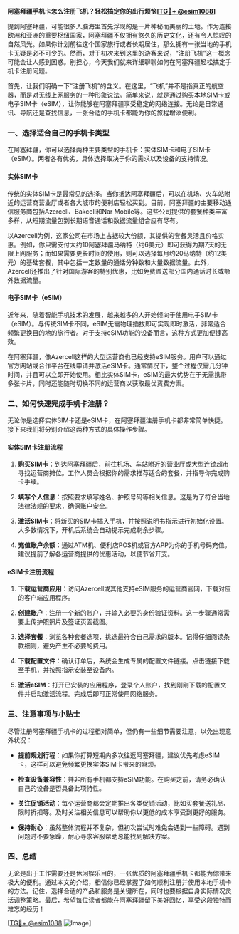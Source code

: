 **阿塞拜疆手机卡怎么注册飞机？轻松搞定你的出行烦恼[[TG💪+ @esim1088](https://t.me/s/esim1088)]**

提到阿塞拜疆，可能很多人脑海里首先浮现的是一片神秘而美丽的土地。作为连接欧洲和亚洲的重要枢纽国家，阿塞拜疆不仅拥有悠久的历史文化，还有令人惊叹的自然风光。如果你计划前往这个国家旅行或者长期居住，那么拥有一张当地的手机卡无疑是必不可少的。然而，对于初次来到这里的游客来说，“注册飞机”这一概念可能会让人感到困惑。别担心，今天我们就来详细聊聊如何在阿塞拜疆轻松搞定手机卡注册问题。

首先，让我们明确一下“注册飞机”的含义。在这里，“飞机”并不是指真正的航空器，而是对无线上网服务的一种形象说法。简单来说，就是通过购买本地SIM卡或电子SIM卡（eSIM），让你能够在阿塞拜疆享受稳定的网络连接。无论是日常通讯、导航还是查找信息，一张合适的手机卡都能为你的旅程增添便利。

### 一、选择适合自己的手机卡类型

在阿塞拜疆，你可以选择两种主要类型的手机卡：实体SIM卡和电子SIM卡（eSIM）。两者各有优劣，具体选择取决于你的需求以及设备的支持情况。

#### 实体SIM卡
传统的实体SIM卡是最常见的选择。当你抵达阿塞拜疆后，可以在机场、火车站附近的运营商营业厅或者各大城市的便利店轻松买到。目前，阿塞拜疆的主要移动通信服务商包括Azercell、Bakcell和Nar Mobile等。这些公司提供的套餐种类丰富多样，从短期流量包到长期语音通话和数据流量组合应有尽有。

以Azercell为例，这家公司在市场上占据较大份额，其提供的套餐灵活且价格实惠。例如，你只需支付大约10阿塞拜疆马纳特（约6美元）即可获得为期7天的无限上网服务；而如果需要更长时间的使用，则可以选择每月约20马纳特（约12美元）的基础套餐，其中包括一定数量的通话分钟数和大量数据流量。此外，Azercell还推出了针对国际游客的特别优惠，比如免费赠送部分国内通话时长或额外数据流量。

#### 电子SIM卡（eSIM）
近年来，随着智能手机技术的发展，越来越多的人开始倾向于使用电子SIM卡（eSIM）。与传统SIM卡不同，eSIM无需物理插拔即可实现即时激活，非常适合频繁更换目的地的旅行者。对于支持eSIM功能的设备而言，这种方式更加便捷高效。

在阿塞拜疆，像Azercell这样的大型运营商也已经支持eSIM服务。用户可以通过官方网站或合作平台在线申请并激活eSIM卡。通常情况下，整个过程仅需几分钟时间，并且可以立即开始使用。相比实体SIM卡，eSIM的最大优势在于无需携带多张卡片，同时还能随时切换不同的运营商以获取最优资费方案。

### 二、如何快速完成手机卡注册？

无论你是选择实体SIM卡还是eSIM卡，在阿塞拜疆注册手机卡都非常简单快捷。接下来我们将分别介绍这两种方式的具体操作步骤。

#### 实体SIM卡注册流程
1. **购买SIM卡**：到达阿塞拜疆后，前往机场、车站附近的营业厅或大型连锁超市寻找运营商摊位。工作人员会根据你的需求推荐适合的套餐，并指导你完成购卡手续。
   
2. **填写个人信息**：按照要求填写姓名、护照号码等相关信息。这是为了符合当地法律法规的要求，确保账户安全。

3. **激活SIM卡**：将新买的SIM卡插入手机，并按照说明书指示进行初始化设置。大多数情况下，开机后系统会自动提示完成剩余步骤。

4. **充值账户余额**：通过ATM机、便利店POS机或官方APP为你的手机号码充值。建议提前了解各运营商提供的优惠活动，以便节省开支。

#### eSIM卡注册流程
1. **下载运营商应用**：访问Azercell或其他支持eSIM服务的运营商官网，下载对应的客户端应用程序。

2. **创建账户**：注册一个新的账户，并输入必要的身份验证资料。这一步骤通常需要上传护照照片及签证页面截图。

3. **选择套餐**：浏览各种套餐选项，挑选最符合自己需求的版本。记得仔细阅读条款细则，避免产生不必要的费用。

4. **下载配置文件**：确认订单后，系统会生成专属的配置文件链接。点击链接下载至手机，并按照指示安装至设备内。

5. **激活eSIM**：打开已安装的应用程序，登录个人账户，找到刚刚下载的配置文件并启动激活流程。完成后即可正常使用网络服务。

### 三、注意事项与小贴士

尽管注册阿塞拜疆手机卡的过程相对简单，但仍有一些细节需要注意，以免出现意外状况：

- **提前规划行程**：如果你打算短期内多次往返阿塞拜疆，建议优先考虑eSIM卡，这样可以避免频繁更换实体SIM卡带来的麻烦。
  
- **检查设备兼容性**：并非所有手机都支持eSIM功能。在购买之前，请务必确认自己的设备是否具备此项特性。

- **关注促销活动**：每个运营商都会定期推出各类促销活动，比如买套餐送礼品、限时折扣等。及时关注相关信息可以帮助你以更低的成本享受到更好的服务。

- **保持耐心**：虽然整体流程并不复杂，但初次尝试时难免会遇到一些障碍。遇到问题时不要急躁，耐心寻求客服帮助总能找到解决方案。

### 四、总结

无论是出于工作需要还是休闲娱乐目的，一张优质的阿塞拜疆手机卡都能为你带来极大的便利。通过本文的介绍，相信你已经掌握了如何顺利注册并使用本地手机卡的方法。记住，选择合适的产品和服务是关键所在，同时也要根据自身实际情况灵活调整策略。最后，希望每位读者都能在阿塞拜疆留下美好回忆，享受这段独特而难忘的经历！

[[TG💪+ @esim1088](https://t.me/s/esim1088) ![Image](https://i.postimg.cc/4NQfJmqS/Snipaste-2025-05-13-00-14-12.png)]